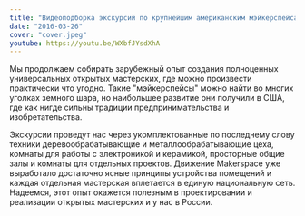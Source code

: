 ```yaml
---
title: "Видеоподборка экскурсий по крупнейшим американским мэйкерспейсам"
date: "2016-03-26"
cover: "cover.jpeg"
youtube: https://youtu.be/WXbfJYsdXhA
---
```


Мы продолжаем собирать зарубежный опыт создания полноценных универсальных открытых мастерских, где можно произвести практически что угодно. Такие "мэйкерспейсы" можно найти во многих уголках земного шара, но наибольшее развитие они получили в США, где как нигде сильны традиции предпринимательства и изобретательства. 

<youtube-embed class="my-16" link="http://www.youtube.com/watch?v=BKq6onYBdog" />

Экскурсии проведут нас через укомплектованные по последнему слову техники деревообрабатывающие и металлообрабатывающие цеха, комнаты для работы с электроникой и керамикой, просторные общие залы и комнаты для отдельных проектов. Движение Makerspace уже выработало достаточно ясные принципы устройства помещений и каждая отдельная мастерская вплетается в единую национальную сеть. Надеемся, этот опыт окажется полезным в проектировании и реализации открытых мастерских и у нас в России.


<youtube-embed class="my-16" link="https://youtu.be/WMHTAIytLqA" />

